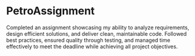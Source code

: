 # PetroAssignment
Completed an assignment showcasing my ability to analyze requirements, design efficient solutions, and deliver clean, maintainable code. Followed best practices, ensured quality through testing, and managed time effectively to meet the deadline while achieving all project objectives.
